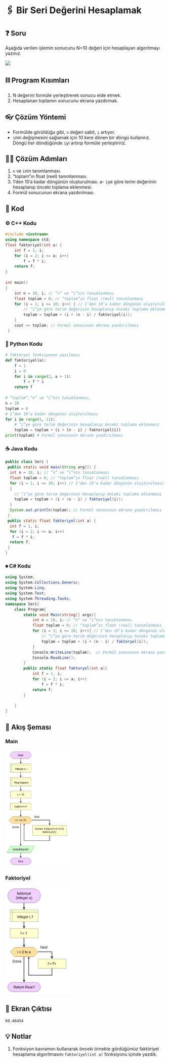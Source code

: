 # 🖇 Bir Seri Değerini Hesaplamak

<!-- ----------------------------- Soru ----------------------------------- -->

## ❓ Soru
Aşağıda verilen işlemin sonucunu N=10 değeri için hesaplayan algoritmayı yazınız.

<img src="../res/SeriFormulu.png" height="75"  />

<!-- ----------------------------- Program Kısımları ----------------------------------- -->

## ⛓ Program Kısımları
1. N değerini formüle yerleştirerek sonucu elde etmek.
2. Hesaplanan toplamın sonucunu ekrana yazdırmak.

<!-- ----------------------------- Çözüm Yöntemi ----------------------------------- -->
   
## 👓 Çözüm Yöntemi 
- Formülde görüldüğu gibi, `n` değeri sabit, `i` artıyor.
- `i`nin değişmesini sağlamak için 10 kere dönen bir döngü kullanırız. Döngü her döndüğünde `i`yi artırıp formüle yerleştiririz.

<!-- ----------------------------- Çözüm Adımları ----------------------------------- -->

## 👩‍🔧 Çözüm Adımları
1. `n` ve `i`nin tanımlanması.
2. “toplam”ın float (reel) tanımlanması.
3. 1’den 10’a kadar döngünün oluşturulması.
a- `i`ye göre terim değerinin hesaplanıp önceki toplama eklenmesi.
4. Formül sonucunun ekrana yazdırılması.

<!-- ----------------------------- Kodlar ----------------------------------- -->

## 🤖 Kod

[//]: ------------------------------------------------------------------------------
<!-- ----------------------------- C++ Kodu ----------------------------------- -->
[//]: ------------------------------------------------------------------------------

### ⚙ C++ Kodu

```cpp
#include <iostream>
using namespace std;
float faktoriyel(int a) { 
    int f = 1, i;
    for (i = 2; i <= a; i++)
        f = f * i;
    return f;
}

int main()
{
    int n = 10, i; // “n” ve “i”nin tanımlanması
    float toplam = 0; // “toplam”ın float (reel) tanımlanması
    for (i = 1; i <= 10; i++) { // 1’den 10’a kadar döngünün oluşturulması
        // “i”ye göre terim değerinin hesaplanıp önceki toplama eklenmesi
        toplam = toplam + (i + (n - i) / faktoriyel(i)); 
    }
    cout << toplam; // Formül sonucunun ekrana yazdırılması 
 }
```

[//]: ------------------------------------------------------------------------------
<!-- ----------------------------- Python Kodu ----------------------------------- -->
[//]: ------------------------------------------------------------------------------

### 🐍 Python Kodu

```py
# faktoryel fonksiyonun yazılması
def faktoriyel(a):
    f = 1
    i = 0
    for i in range(2, a + 1):
        f = f * i
    return f

# “toplam”,“n” ve “i”nin tanımlanması.
n = 10
toplam = 0
# 1’den 10’a kadar döngünün oluşturulması
for i in range(1, 11):
    # “i”ye göre terim değerinin hesaplanıp önceki toplama eklenmesi
    toplam = toplam + (i + (n - i) / faktoriyel(i))
print(toplam) # Formül sonucunun ekrana yazdırılması
```

[//]: ------------------------------------------------------------------------------
<!-- ----------------------------- Java Kodu ----------------------------------- -->
[//]: ------------------------------------------------------------------------------

### ☕ Java Kodu

```java
public class Seri {
 public static void main(String arg[]) {
  int n = 10, i; // “n” ve “i”nin tanımlanması
  float toplam = 0; // “toplam”ın float (reel) tanımlanması
  for (i = 1; i <= 10; i++) // 1’den 10’a kadar döngünün oluşturulması
  {
    // “i”ye göre terim değerinin hesaplanıp önceki toplama eklenmesi
    toplam = toplam + (i + (n - i) / faktoriyel(i)); 
  }
  System.out.println(toplam); // Formül sonucunun ekrana yazdırılması 
 }
 public static float faktoriyel(int a) { 
  int f = 1, i;
  for (i = 2; i <= a; i++)
   f = f * i;
  return f;
 }
}
```

[//]: ------------------------------------------------------------------------------
<!-- ----------------------------- C# Kodu ----------------------------------- -->
[//]: ------------------------------------------------------------------------------

### ⏹ C# Kodu

```cs
using System;
using System.Collections.Generic;
using System.Linq;
using System.Text;
using System.Threading.Tasks;
namespace Seri{
    class Program{
        static void Main(string[] args){
            int n = 10, i; // “n” ve “i”nin tanımlanması
            float toplam = 0; // “toplam”ın float (reel) tanımlanması
            for (i = 1; i <= 10; i++){ // 1’den 10’a kadar döngünün oluşturulması
                // “i”ye göre terim değerinin hesaplanıp önceki toplama eklenmesi
                toplam = toplam + (i + (n - i) / faktoryel(i));
            }
            Console.WriteLine(toplam);  // Formül sonucunun ekrana yazdırılması 
            Console.ReadLine();
        }
        public static float faktoryel(int a){
            int f = 1, i;
            for (i = 2; i <= a; i++)
                f = f * i;
            return f;
        }
 
    }
}

```

<!-- ----------------------------- Akış Şeması ----------------------------------- -->

## 🧩 Akış Şeması

### Main

<img src="./SeriMainSema.png" width="200"  />

### Faktoriyel

<img src="./SeriFaktoriyelSema.png" width="200"  />


<!-- ----------------------------- Ekran Çıktısı ----------------------------------- -->

## 🎉 Ekran Çıktısı

```
69.46454
```

<!-- ----------------------------- Notlar ----------------------------------- -->

## 💡 Notlar 
1. Fonksiyon kavramını kullanarak önceki örnekte gördüğümüz faktöriyel hesaplama algoritmasını `faktoriyel(int a)` fonksiyonu içinde yazdık.